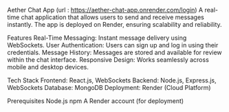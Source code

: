 Aether Chat App  (url :  https://aether-chat-app.onrender.com/login)
A real-time chat application that allows users to send and receive messages instantly. The app is deployed on Render, ensuring scalability and reliability.

Features
Real-Time Messaging: Instant message delivery using WebSockets.
User Authentication: Users can sign up and log in using their credentials.
Message History: Messages are stored and available for review within the chat interface.
Responsive Design: Works seamlessly across mobile and desktop devices.

Tech Stack
Frontend: React.js, WebSockets
Backend: Node.js, Express.js, WebSockets
Database:  MongoDB
Deployment: Render (Cloud Platform)


Prerequisites
Node.js
npm
A Render account (for deployment)
 
 
